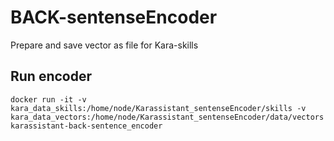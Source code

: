 # BACK-sentenseEncoder
Prepare and save vector as file for Kara-skills

## Run encoder

```
docker run -it -v kara_data_skills:/home/node/Karassistant_sentenseEncoder/skills -v kara_data_vectors:/home/node/Karassistant_sentenseEncoder/data/vectors karassistant-back-sentence_encoder
```
